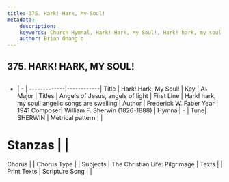 ```yaml
---
title: 375. Hark! Hark, My Soul!
metadata:
    description: 
    keywords: Church Hymnal, Hark! Hark, My Soul!, Hark! hark, my soul! angelic songs are swelling, Angels of Jesus, angels of light
    author: Brian Onang'o
---
```



## 375. HARK! HARK, MY SOUL!

```txt

```

- |   -  |
-------------|------------|
Title | Hark! Hark, My Soul! |
Key | A♭ Major |
Titles | Angels of Jesus, angels of light |
First Line | Hark! hark, my soul! angelic songs are swelling |
Author | Frederick W. Faber
Year | 1941
Composer| William F. Sherwin (1826-1888) |
Hymnal|  - |
Tune| SHERWIN |
Metrical pattern | |
# Stanzas |  |
Chorus |  |
Chorus Type |  |
Subjects | The Christian Life: Pilgrimage |
Texts |  |
Print Texts | 
Scripture Song |  |
  
